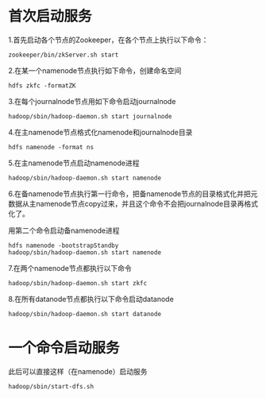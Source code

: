 # 首次启动服务

1.首先启动各个节点的Zookeeper，在各个节点上执行以下命令：

```
zookeeper/bin/zkServer.sh start
```

2.在某一个namenode节点执行如下命令，创建命名空间

```
hdfs zkfc -formatZK
```

3.在每个journalnode节点用如下命令启动journalnode

```
hadoop/sbin/hadoop-daemon.sh start journalnode
```

4.在主namenode节点格式化namenode和journalnode目录

```
hdfs namenode -format ns
```

5.在主namenode节点启动namenode进程

```
hadoop/sbin/hadoop-daemon.sh start namenode
```

6.在备namenode节点执行第一行命令，把备namenode节点的目录格式化并把元数据从主namenode节点copy过来，并且这个命令不会把journalnode目录再格式化了。

用第二个命令启动备namenode进程

```
hdfs namenode -bootstrapStandby
hadoop/sbin/hadoop-daemon.sh start namenode
```

7.在两个namenode节点都执行以下命令

```
hadoop/sbin/hadoop-daemon.sh start zkfc
```

8.在所有datanode节点都执行以下命令启动datanode

```
hadoop/sbin/hadoop-daemon.sh start datanode
```



# 一个命令启动服务

此后可以直接这样（在namenode）启动服务

```
hadoop/sbin/start-dfs.sh
```

